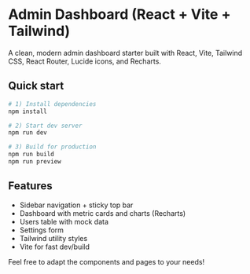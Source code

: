 # Admin Dashboard (React + Vite + Tailwind)

A clean, modern admin dashboard starter built with React, Vite, Tailwind CSS, React Router, Lucide icons, and Recharts.

## Quick start

```bash
# 1) Install dependencies
npm install

# 2) Start dev server
npm run dev

# 3) Build for production
npm run build
npm run preview
```

## Features
- Sidebar navigation + sticky top bar
- Dashboard with metric cards and charts (Recharts)
- Users table with mock data
- Settings form
- Tailwind utility styles
- Vite for fast dev/build

Feel free to adapt the components and pages to your needs!
